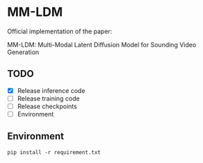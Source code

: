 # MM-LDM

Official implementation of the paper: 

MM-LDM: Multi-Modal Latent Diffusion Model for Sounding Video Generation

## TODO
- [x] Release inference code
- [ ] Release training code
- [ ] Release checkpoints
- [ ] Environment

## Environment

```
pip install -r requirement.txt
```
